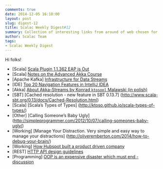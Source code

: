 ```yaml
---
comments: true
date: 2014-12-05 16:10:00
layout: post
slug: digest-12
title: Scalac Weekly Digest#12
summary: Collection of interesting links from around of web chosen for you by Scalac team
author: Scalac Team
tags:
- Scalac Weekly Digest
---
```


Hi folks! 

* \[Scala\] [Scala Plugin 1.1.362 EAP is Out](http://blog.jetbrains.com/scala/2014/12/01/scala-plugin-eap-is-out/)
* \[Scala\] [Notes on the Advanced Akka Course](http://alessandrovermeulen.me/2014/07/15/notes-on-the-advanced-akka-course/)
* \[Apache Kafka\] [Infrastructure for Data Streams](http://vilkeliskis.com/blog/2014/11/10/infrastructure_for_data_streams.html)
* \[IDE\] [Top 20 Navigation Features in IntelliJ IDEA](https://medium.com/@andrey_cheptsov/top-20-navigation-features-in-intellij-idea-ed8c17075880)
* \[Akka\] [About Akka-Streams by Konrad `ktosopl` Malawski (in polish)](https://www.youtube.com/watch?v=iLgVXHGmyMs)
* \[SBT\] [Cached resolution - new feature in SBT 0.13.7] (http://www.scala-sbt.org/0.13/docs/Cached-Resolution.html)
* \[Scala\] [Scala’s Types of Types] (http://ktoso.github.io/scala-types-of-types/)
* \[Other\] [Calling Someone’s Baby Ugly] (http://simpleprogrammer.com/2012/10/07/calling-someones-baby-ugly/)
* \[Working\] [Manage Your Distraction. Very simple and easy way to manage your distractions] (http://oliveremberton.com/2014/how-to-debug-your-brain/)
* \[Working\] [How Hubspot built a product driven company](https://medium.com/hubspot-product/how-we-transformed-hubspot-into-a-product-driven-company-811f8dbed916)
* \[REST\] [HTTP API design guidelines](https://github.com/interagent/http-api-design)
* \[Programming\] [OOP is an expensive disaster which must end - discussion](https://groups.google.com/forum/#!topic/scala-user/EJcyNz9s8I8)

